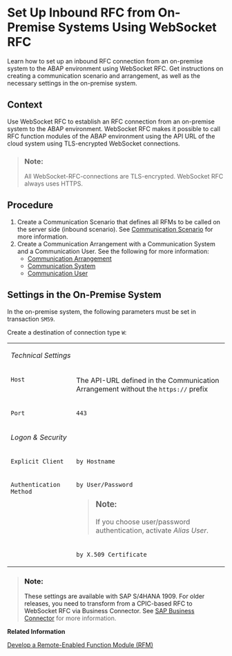 <!-- loiob76751c2591d41a69727c0f39a9bf1bb -->

# Set Up Inbound RFC from On-Premise Systems Using WebSocket RFC

Learn how to set up an inbound RFC connection from an on-premise system to the ABAP environment using WebSocket RFC. Get instructions on creating a communication scenario and arrangement, as well as the necessary settings in the on-premise system.



<a name="loiob76751c2591d41a69727c0f39a9bf1bb__section_jg4_l3s_qtb"/>

## Context

Use WebSocket RFC to establish an RFC connection from an on-premise system to the ABAP environment. WebSocket RFC makes it possible to call RFC function modules of the ABAP environment using the API URL of the cloud system using TLS-encrypted WebSocket connections.

> ### Note:  
> All WebSocket-RFC-connections are TLS-encrypted. WebSocket RFC always uses HTTPS.



<a name="loiob76751c2591d41a69727c0f39a9bf1bb__section_yy5_jls_qtb"/>

## Procedure

1.  Create a Communication Scenario that defines all RFMs to be called on the server side \(inbound scenario\). See [Communication Scenario](communication-management-5b8ff39.md#loio7ea7276c89a644d9867bf0f8627aed67) for more information.
2.  Create a Communication Arrangement with a Communication System and a Communication User. See the following for more information:
    -   [Communication Arrangement](communication-management-5b8ff39.md#loio201de48e2f57404e9222181b019eff14)
    -   [Communication System](communication-management-5b8ff39.md#loio875a3d6b20cb4934bcfea815e28afaa1)
    -   [Communication User](communication-management-5b8ff39.md#loio09a1ee098bde4f42baab2bdc14b42f9b)




<a name="loiob76751c2591d41a69727c0f39a9bf1bb__section_edp_jkr_stb"/>

## Settings in the On-Premise System

In the on-premise system, the following parameters must be set in transaction `SM59`.

Create a destination of connection type `W`:


<table>
<tr>
<td valign="top" colspan="2">

*Technical Settings*

</td>
</tr>
<tr>
<td valign="top">

`Host`

</td>
<td valign="top">

The API-URL defined in the Communication Arrangement without the `https://` prefix

</td>
</tr>
<tr>
<td valign="top">

`Port`

</td>
<td valign="top">

`443`

</td>
</tr>
<tr>
<td valign="top" colspan="2">

*Logon & Security*

</td>
</tr>
<tr>
<td valign="top">

`Explicit Client`

</td>
<td valign="top">

`by Hostname`

</td>
</tr>
<tr>
<td valign="top" rowspan="2">

`Authentication Method`

</td>
<td valign="top">

`by User/Password`

> ### Note:  
> If you choose user/password authentication, activate *Alias User*.



</td>
</tr>
<tr>
<td valign="top">

`by X.509 Certificate`

</td>
</tr>
</table>

> ### Note:  
> These settings are available with SAP S/4HANA 1909. For older releases, you need to transform from a CPIC-based RFC to WebSocket RFC via Business Connector. See [SAP Business Connector](https://support.sap.com/en/product/connectors/bc.html) for more information.

**Related Information**  


[Develop a Remote-Enabled Function Module \(RFM\)](develop-a-remote-enabled-function-module-rfm-abf7105.md "Develop RFMs in ABAP Development Tools (ADT).")

